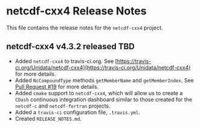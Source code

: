 # netcdf-cxx4 Release Notes

This file contains the release notes for the `netcdf-cxx4` project.

## netcdf-cxx4 v4.3.2 released TBD

* Added `netcdf-cxx4` to travis-ci.org.  See [https://travis-ci.org/Unidata/netcdf-cxx4](https://travis-ci.org/Unidata/netcdf-cxx4) for more details.
* Added `NcCompoundType` methods `getMemberName` and `getMemberIndex`.  See [Pull Request #19](https://github.com/Unidata/netcdf-cxx4/pull/19) for more details.
* Added `cmake` support to `netcdf-cxx4`, which will allow us to create a `CDash` continuous integration dashboard similar to those created for the `netcdf-c` and `netcdf-fortran` projects.
* Added a `travis-ci` configuration file, `.travis.yml`.
* Created `RELEASE_NOTES.md`.

